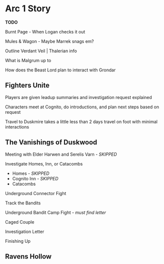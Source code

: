 # Arc 1 Story

**TODO**

Burnt Page - When Logan checks it out

Mules & Wagon - Maybe Marrek snags em?

Outline Verdant Veil | Thalerian info

What is Malgrum up to

How does the Beast Lord plan to interact with Grondar

## Fighters Unite

Players are given leadup summaries and investigation request explained

Characters meet at Cognito, do introductions, and plan next steps based on request

Travel to Duskmire takes a little less than 2 days travel on foot with minimal interactions

## The Vanishings of Duskwood

Meeting with Elder Harwen and Serelis Varn - *SKIPPED*

Investigate Homes, Inn, or Catacombs
- Homes - *SKIPPED*
- Cognito Inn - *SKIPPED*
- Catacombs

Underground Connector Fight

Track the Bandits

<!-- CURRENTLY HERE -->

Underground Bandit Camp Fight - *must find letter*

Caged Couple

Investigation Letter

Finishing Up

## Ravens Hollow